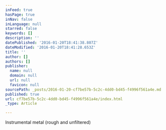 ```yaml
---
inFeed: true
hasPage: true
inNav: false
inLanguage: null
starred: false
keywords: []
description: ''
datePublished: '2016-01-20T18:41:38.807Z'
dateModified: '2016-01-20T18:41:28.653Z'
title: ''
author: []
authors: []
publisher:
  name: null
  domain: null
  url: null
  favicon: null
sourcePath: _posts/2016-01-20-cf7be57b-5c2c-4dd0-bd45-f4996f561a4e.md
published: true
url: cf7be57b-5c2c-4dd0-bd45-f4996f561a4e/index.html
_type: Article

---
```

Instrumental metal (rough and unfiltered)